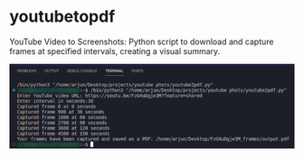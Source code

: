 # youtubetopdf
YouTube Video to Screenshots: Python script to download and capture frames at specified intervals, creating a visual summary.

![cli](./yt.png)

